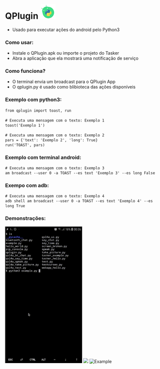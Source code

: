 # QPlugin <img width=50 src="/src/icon.png"/> 
* Usado para executar ações do android pelo Python3

### Como usar:

* Instale o QPlugin.apk ou importe o projeto do Tasker
* Abra a aplicação que ela mostrará uma notificação de serviço


### Como funciona?

* O terminal envia um broadcast para o QPlugin App
* O qplugin.py é usado como blibioteca das ações disponíveis


### Exemplo com python3:

    from qplugin import toast, run
  
    # Executa uma mensagem com o texto: Exemplo 1
    toast('Exemplo 1')
  
    # Executa uma mensagem com o texto: Exemplo 2
    pars = {'text': 'Exemplo 2', 'long': True}
    run('TOAST', pars)


### Exemplo com terminal android:

    # Executa uma mensagem com o texto: Exemplo 3
    am broadcast --user 0 -a TOAST --es text 'Exemplo 3' --es long False


### Exempo com adb:

    # Executa uma mensagem com o texto: Exemplo 4
    adb shell am broadcast --user 0 -a TOAST --es text 'Exemplo 4' --es long True


### Demonstrações:
<img width=250 src="/src/termux.gif"/> <img width=250 src="/src/qpython.gif"/>
![Example](/src/adb.gif)

